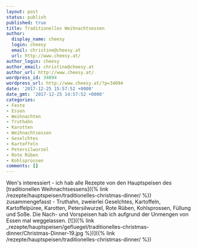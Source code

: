 ```yaml
---
layout: post
status: publish
published: true
title: Traditionelles Weihnachtsessen
author:
  display_name: cheesy
  login: cheesy
  email: christine@cheesy.at
  url: http://www.cheesy.at/
author_login: cheesy
author_email: christine@cheesy.at
author_url: http://www.cheesy.at/
wordpress_id: 34094
wordpress_url: http://www.cheesy.at/?p=34094
date: '2017-12-25 15:57:52 +0000'
date_gmt: '2017-12-25 14:57:52 +0000'
categories:
- Feste
- Essen
- Weihnachten
- Truthahn
- Karotten
- Weihnachtsessen
- Geselchtes
- Kartoffeln
- Petersilwurzel
- Rote Rüben
- Kohlsprossen
comments: []
---
```

Wen's interessiert - ich hab alle Rezepte von den Hauptspeisen des [traditionellen Weihnachtsessens]({% link /rezepte/hauptspeisen/traditionelles-christmas-dinner/ %}) zusammengefasst - Truthahn, zweierlei Geselchtes, Kartoffeln, Kartoffelpüree, Karotten, Petersilwurzel, Rote Rüben, Kohlsprossen, Füllung und Soße. Die Nach- und Vorspeisen hab ich aufgrund der Unmengen von Essen mal weggelassen.
[![]({% link _rezepte/hauptspeisen/gefluegel/traditionelles-christmas-dinner/Christmas-Dinner-19.jpg %})]({% link /rezepte/hauptspeisen/traditionelles-christmas-dinner/ %})
